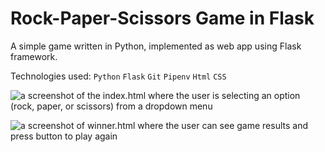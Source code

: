 # Rock-Paper-Scissors Game in Flask

A simple game written in Python, implemented as web app using Flask framework.

Technologies used: `Python` `Flask` `Git` `Pipenv` `Html` `CSS`  

![a screenshot of the index.html where the user is selecting an option (rock, paper, or scissors) from a dropdown menu](img/index)

![a screenshot of winner.html where the user can see game results and press button to play again](img/winner)